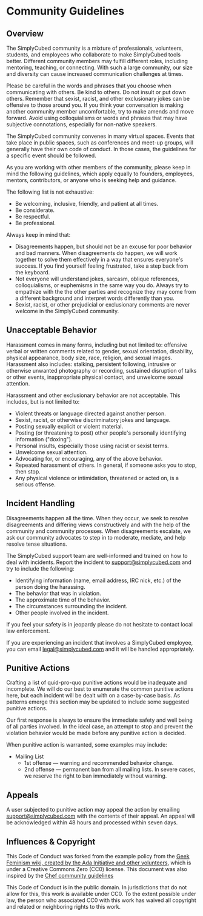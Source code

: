 # Community Guidelines

## Overview

The SimplyCubed community is a mixture of professionals, volunteers, students, and employees who collaborate to make SimplyCubed tools better. Different community members may fulfill different roles, including mentoring, teaching, or connecting. With such a large community, our size and diversity can cause increased communication challenges at times.

Please be careful in the words and phrases that you choose when communicating with others. Be kind to others. Do not insult or put down others. Remember that sexist, racist, and other exclusionary jokes can be offensive to those around you. If you think your conversation is making another community member uncomfortable, try to make amends and move forward. Avoid using colloquialisms or words and phrases that may have subjective connotations, especially for non-native speakers.

The SimplyCubed community convenes in many virtual spaces. Events that take place in public spaces, such as conferences and meet-up groups, will generally have their own code of conduct. In those cases, the guidelines for a specific event should be followed.

As you are working with other members of the community, please keep in mind the following guidelines, which apply equally to founders, employees, mentors, contributors, or anyone who is seeking help and guidance.

The following list is not exhaustive:

- Be welcoming, inclusive, friendly, and patient at all times.
- Be considerate.
- Be respectful.
- Be professional.

Always keep in mind that:

- Disagreements happen, but should not be an excuse for poor behavior and bad manners. When disagreements do happen, we will work together to solve them effectively in a way that ensures everyone's success. If you find yourself feeling frustrated, take a step back from the keyboard.
- Not everyone will understand jokes, sarcasm, oblique references, colloquialisms, or euphemisms in the same way you do. Always try to empathize with the the other parties and recognize they may come from a different background and interpret words differently than you.
- Sexist, racist, or other prejudicial or exclusionary comments are never welcome in the SimplyCubed community.

## Unacceptable Behavior

Harassment comes in many forms, including but not limited to: offensive verbal or written comments related to gender, sexual orientation, disability, physical appearance, body size, race, religion, and sexual images. Harassment also includes: stalking, persistent following, intrusive or otherwise unwanted photography or recording, sustained disruption of talks or other events, inappropriate physical contact, and unwelcome sexual attention.

Harassment and other exclusionary behavior are not acceptable. This includes, but is not limited to:

- Violent threats or language directed against another person.
- Sexist, racist, or otherwise discriminatory jokes and language.
- Posting sexually explicit or violent material.
- Posting (or threatening to post) other people's personally identifying information ("doxing").
- Personal insults, especially those using racist or sexist terms.
- Unwelcome sexual attention.
- Advocating for, or encouraging, any of the above behavior.
- Repeated harassment of others. In general, if someone asks you to stop, then stop.
- Any physical violence or intimidation, threatened or acted on, is a serious offense.

## Incident Handling

Disagreements happen all the time. When they occur, we seek to resolve disagreements and differing views constructively and with the help of the community and community processes. When disagreements escalate, we ask our community advocates to step in to moderate, mediate, and help resolve tense situations.

The SimplyCubed support team are well-informed and trained on how to deal with incidents. Report the incident to support@simplycubed.com and try to include the following:

- Identifying information (name, email address, IRC nick, etc.) of the person doing the harassing.
- The behavior that was in violation.
- The approximate time of the behavior.
- The circumstances surrounding the incident.
- Other people involved in the incident.

If you feel your safety is in jeopardy please do not hesitate to contact local law enforcement.

If you are experiencing an incident that involves a SimplyCubed employee, you can email legal@simplycubed.com and it will be handled appropriately.

## Punitive Actions

Crafting a list of quid-pro-quo punitive actions would be inadequate and incomplete. We will do our best to enumerate the common punitive actions here, but each incident will be dealt with on a case-by-case basis. As patterns emerge this section may be updated to include some suggested punitive actions.

Our first response is always to ensure the immediate safety and well being of all parties involved. In the ideal case, an attempt to stop and prevent the violation behavior would be made before any punitive action is decided.

When punitive action is warranted, some examples may include:

- Mailing List
  - 1st offense — warning and recommended behavior change.
  - 2nd offense — permanent ban from all mailing lists.
In severe cases, we reserve the right to ban immediately without warning.

## Appeals

A user subjected to punitive action may appeal the action by emailing support@simplycubed.com with the contents of their appeal. An appeal will be acknowledged within 48 hours and processed within seven days.

## Influences & Copyright

This Code of Conduct was forked from the example policy from the [Geek Feminism wiki, created by the Ada Initiative and other volunteers](https://geekfeminism.org/about/code-of-conduct/), which is under a Creative Commons Zero (CC0) license. This document was also inspired by the [Chef community guidelines](https://docs.chef.io/community_guidelines.html)

This Code of Conduct is in the public domain. In jurisdictions that do not allow for this, this work is available under CC0. To the extent possible under law, the person who associated CC0 with this work has waived all copyright and related or neighboring rights to this work.